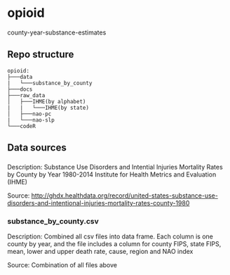 # opioid
county-year-substance-estimates

## Repo structure

```
opioid:
├───data
|   └───substance_by_county
├───docs
├───raw_data
│   ├───IHME(by alphabet)
|   |   └───IHME(by state)
│   ├───nao-pc
|   └───nao-slp
└───codeR
```
## Data sources

### 

Description: Substance Use Disorders and Intential Injuries Mortality Rates by County by Year 1980-2014
Institute for Health Metrics and Evaluation (IHME)

Source: http://ghdx.healthdata.org/record/united-states-substance-use-disorders-and-intentional-injuries-mortality-rates-county-1980

### substance_by_county.csv

Description: Combined all csv files into data frame. Each column is one county by year, and the file includes a column for county FIPS, state FIPS, mean, lower and upper death rate, cause, region and NAO index 

Source: Combination of all files above

